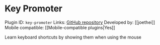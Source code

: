 # Key Promoter

Plugin ID: `key-promoter`
Links: [GitHub repository](https://github.com/joethei/obsidian-key-promoter)
Developed by: [[joethei]]
Mobile compatible: [[Mobile-compatible plugins|Yes]]

Learn keyboard shortcuts by showing them when using the mouse
